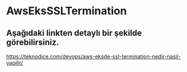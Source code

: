 # AwsEksSSLTermination
## Aşağıdaki linkten detaylı bir şekilde görebilirsiniz.
https://teknodice.com/devops/aws-eksde-ssl-termination-nedir-nasil-yapilir/
